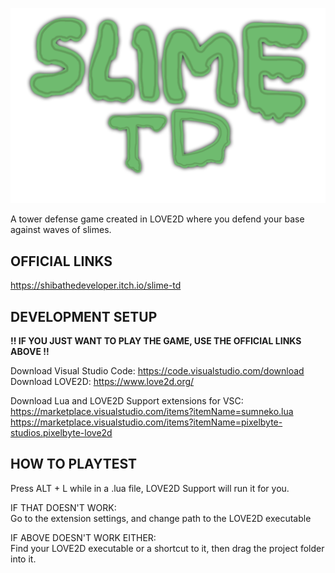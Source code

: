 ![Slime TD Logo](assets/sprites/logo.png)

A tower defense game created in LOVE2D where you defend your base against waves of slimes. 

## OFFICIAL LINKS
https://shibathedeveloper.itch.io/slime-td

## DEVELOPMENT SETUP
**!! IF YOU JUST WANT TO PLAY THE GAME, USE THE OFFICIAL LINKS ABOVE !!**

Download Visual Studio Code: https://code.visualstudio.com/download <br>
Download LOVE2D: https://www.love2d.org/ <br>

Download Lua and LOVE2D Support extensions for VSC: <br>
https://marketplace.visualstudio.com/items?itemName=sumneko.lua <br>
https://marketplace.visualstudio.com/items?itemName=pixelbyte-studios.pixelbyte-love2d <br>

## HOW TO PLAYTEST
Press ALT + L while in a .lua file, LOVE2D Support will run it for you. <br>

IF THAT DOESN'T WORK: <br>
Go to the extension settings, and change path to the LOVE2D executable <br>

IF ABOVE DOESN'T WORK EITHER: <br> 
Find your LOVE2D executable or a shortcut to it, then drag the project folder into it.
